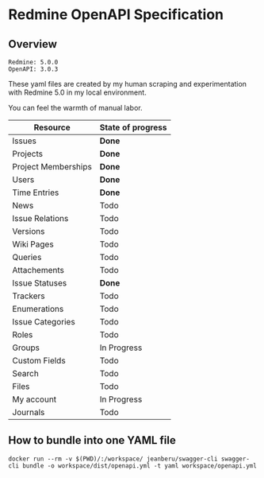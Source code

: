 # Redmine OpenAPI Specification

## Overview

```
Redmine: 5.0.0
OpenAPI: 3.0.3
```

These yaml files are created by my human scraping and experimentation with Redmine 5.0 in my local environment.

You can feel the warmth of manual labor.

Resource | State of progress
-- | --
Issues | **Done**
Projects | **Done**
Project Memberships | **Done**
Users | **Done**
Time Entries | **Done**
News | Todo
Issue Relations | Todo
Versions | Todo
Wiki Pages | Todo
Queries | Todo
Attachements | Todo
Issue Statuses | **Done**
Trackers | Todo
Enumerations | Todo
Issue Categories | Todo
Roles | Todo
Groups | In Progress
Custom Fields | Todo
Search | Todo
Files | Todo
My account | In Progress
Journals | Todo

## How to bundle into one YAML file

```
docker run --rm -v $(PWD)/:/workspace/ jeanberu/swagger-cli swagger-cli bundle -o workspace/dist/openapi.yml -t yaml workspace/openapi.yml
```